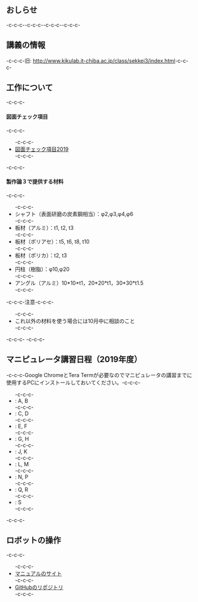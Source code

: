 <h2>おしらせ</h2>-c-c-c--c-c-c--c-c-c--c-c-c-<h2>講義の情報</h2>-c-c-c-旧: <a href="http://www.kikulab.it-chiba.ac.jp/class/sekkei3/index.html">http://www.kikulab.it-chiba.ac.jp/class/sekkei3/index.html</a>-c-c-c-<h2>工作について</h2>-c-c-c-<h4>図面チェック項目</h4>-c-c-c-<ul>-c-c-c- 	<li><a href="https://lab.ueda.tech/wp-content/uploads/2019/09/図面チェック項目2019.pdf">図面チェック項目2019</a></li>-c-c-c-</ul>-c-c-c-<h4>製作論３で提供する材料</h4>-c-c-c-<ul>-c-c-c- 	<li>シャフト（表面研磨の炭素鋼相当）：φ2,φ3,φ4,φ6</li>-c-c-c- 	<li>板材（アルミ）：t1, t2, t3</li>-c-c-c- 	<li>板材（ポリアセ）：t5, t6, t8, t10</li>-c-c-c- 	<li>板材（ポリカ）：t2, t3</li>-c-c-c- 	<li>円柱（樹脂）：φ10,φ20</li>-c-c-c- 	<li>アングル（アルミ）10*10*t1，20*20*t1，30<wbr />*30*t1.5</li>-c-c-c-</ul>-c-c-c-注意-c-c-c-<ul>-c-c-c- 	<li>これ以外の材料を使う場合には10月中に相談のこと</li>-c-c-c-</ul>-c-c-c-&nbsp;-c-c-c-<h2>マニピュレータ講習日程（2019年度）</h2>-c-c-c-Google ChromeとTera Termが必要なのでマニピュレータの講習までに使用するPCにインストールしておいてください。-c-c-c-<ul>-c-c-c- 	<li>: A, B</li>-c-c-c- 	<li>: C, D</li>-c-c-c- 	<li>: E, F</li>-c-c-c- 	<li>: G, H</li>-c-c-c- 	<li>: J, K</li>-c-c-c- 	<li>: L, M</li>-c-c-c- 	<li>: N, P</li>-c-c-c- 	<li>: Q, R</li>-c-c-c- 	<li>: S</li>-c-c-c-</ul>-c-c-c-<h2>ロボットの操作</h2>-c-c-c-<ul>-c-c-c- 	<li><a href="https://ryuichiueda.github.io/RobotDesign3/index.html">マニュアルのサイト</a></li>-c-c-c- 	<li><a href="https://github.com/ryuichiueda/RobotDesign3">GitHubのリポジトリ</a></li>-c-c-c-</ul>
